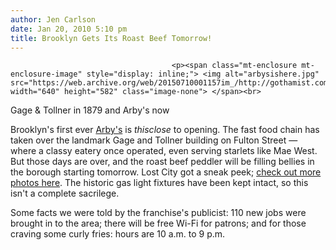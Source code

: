 ```yaml
---
author: Jen Carlson
date: Jan 20, 2010 5:10 pm
title: Brooklyn Gets Its Roast Beef Tomorrow!
---
```


	
										<p><span class="mt-enclosure mt-enclosure-image" style="display: inline;"> <img alt="arbysishere.jpg" src="https://web.archive.org/web/20150710001157im_/http://gothamist.com/attachments/arts_jen/arbysishere.jpg" width="640" height="582" class="image-none"> </span><br>
<span class="photo_caption">Gage &amp; Tollner in 1879 and Arby&apos;s now</span></p>

<p>Brooklyn&apos;s first ever <a href="https://web.archive.org/web/20150710001157/http://gothamist.com/tags/arbys">Arby&apos;s</a> is <em>thisclose</em> to opening. The fast food chain has taken over the landmark Gage and Tollner building on Fulton Street &#x2014; where a classy eatery once operated, even serving starlets like Mae West. But those days are over, and the roast beef peddler will be filling bellies in the borough starting tomorrow. Lost City got a sneak peek; <a href="https://web.archive.org/web/20150710001157/http://lostnewyorkcity.blogspot.com/2010/01/sneak-peek-at-inside-of-gage-tollner.html#more">check out more photos here</a>. The historic gas light fixtures have been kept intact, so this isn&apos;t a complete sacrilege. </p>

<p>Some facts we were told by the franchise&apos;s publicist: 110 new jobs were brought in to the area; there will be free Wi-Fi for patrons; and for those craving some curly fries: hours are 10 a.m. to 9 p.m.</p>					
										
									
				